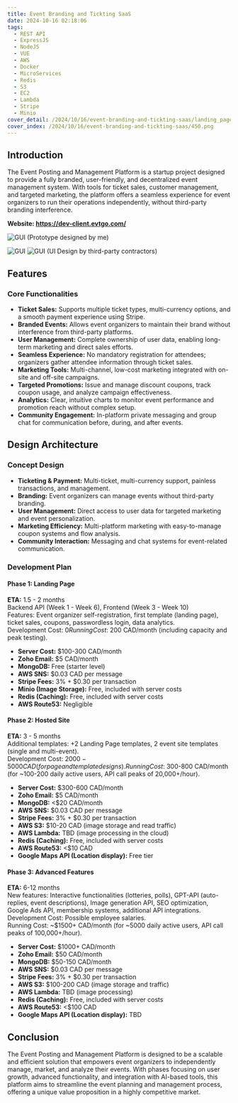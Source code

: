 ```yaml
---
title: Event Branding and Tickting SaaS
date: 2024-10-16 02:18:06
tags: 
  - REST API
  - ExpressJS
  - NodeJS
  - VUE
  - AWS
  - Docker
  - MicroServices
  - Redis
  - S3
  - EC2
  - Lambda
  - Stripe
  - Minio
cover_detail: /2024/10/16/event-branding-and-tickting-saas/landing_page_head.png
cover_index: /2024/10/16/event-branding-and-tickting-saas/450.png
---
```

## Introduction

The Event Posting and Management Platform is a startup project designed to provide a fully branded, user-friendly, and decentralized event management system. With tools for ticket sales, customer management, and targeted marketing, the platform offers a seamless experience for event organizers to run their operations independently, without third-party branding interference.

**Website: https://dev-client.evtgo.com/**

![GUI](design.png)
(Prototype designed by me)  

![GUI](landing_page_ui.png)
![GUI](ticketing_page.png)
(UI Design by third-party contractors)

## Features

### Core Functionalities
- **Ticket Sales:** Supports multiple ticket types, multi-currency options, and a smooth payment experience using Stripe.
- **Branded Events:** Allows event organizers to maintain their brand without interference from third-party platforms.
- **User Management:** Complete ownership of user data, enabling long-term marketing and direct sales efforts.
- **Seamless Experience:** No mandatory registration for attendees; organizers gather attendee information through ticket sales.
- **Marketing Tools:** Multi-channel, low-cost marketing integrated with on-site and off-site campaigns.
- **Targeted Promotions:** Issue and manage discount coupons, track coupon usage, and analyze campaign effectiveness.
- **Analytics:** Clear, intuitive charts to monitor event performance and promotion reach without complex setup.
- **Community Engagement:** In-platform private messaging and group chat for communication before, during, and after events.

## Design Architecture

### Concept Design
- **Ticketing & Payment:** Multi-ticket, multi-currency support, painless transactions, and management.
- **Branding:** Event organizers can manage events without third-party branding.
- **User Management:** Direct access to user data for targeted marketing and event personalization.
- **Marketing Efficiency:** Multi-platform marketing with easy-to-manage coupon systems and flow analysis.
- **Community Interaction:** Messaging and chat systems for event-related communication.

### Development Plan

#### Phase 1: Landing Page
**ETA:** 1.5 - 2 months  
Backend API (Week 1 - Week 6), Frontend (Week 3 - Week 10)  
Features: Event organizer self-registration, first template (landing page), ticket sales, coupons, passwordless login, data analytics.  
Development Cost: $0  
Running Cost: ~$200 CAD/month (including capacity and peak testing).  

- **Server Cost:** $100-300 CAD/month  
- **Zoho Email:** $5 CAD/month  
- **MongoDB:** Free (starter level)  
- **AWS SNS:** $0.03 CAD per message  
- **Stripe Fees:** 3% + $0.30 per transaction  
- **Minio (Image Storage):** Free, included with server costs  
- **Redis (Caching):** Free, included with server costs  
- **AWS Route53:** Negligible  

#### Phase 2: Hosted Site
**ETA:** 3 - 5 months  
Additional templates: +2 Landing Page templates, 2 event site templates (single and multi-event).  
Development Cost: $2000 - 5000 CAD (for page and template designs).  
Running Cost: ~$300-800 CAD/month (for ~100-200 daily active users, API call peaks of 20,000+/hour).  

- **Server Cost:** $300-600 CAD/month  
- **Zoho Email:** $5 CAD/month  
- **MongoDB:** <$20 CAD/month  
- **AWS SNS:** $0.03 CAD per message  
- **Stripe Fees:** 3% + $0.30 per transaction  
- **AWS S3:** $10-20 CAD (image storage and read traffic)  
- **AWS Lambda:** TBD (image processing in the cloud)  
- **Redis (Caching):** Free, included with server costs  
- **AWS Route53:** <$10 CAD  
- **Google Maps API (Location display):** Free tier  

#### Phase 3: Advanced Features
**ETA:** 6-12 months  
New features: Interactive functionalities (lotteries, polls), GPT-API (auto-replies, event descriptions), Image generation API, SEO optimization, Google Ads API, membership systems, additional API integrations.  
Development Cost: Possible employee salaries.  
Running Cost: ~$1500+ CAD/month (for ~5000 daily active users, API call peaks of 100,000+/hour).  

- **Server Cost:** $1000+ CAD/month  
- **Zoho Email:** $50 CAD/month  
- **MongoDB:** $50-150 CAD/month  
- **AWS SNS:** $0.03 CAD per message  
- **Stripe Fees:** 3% + $0.30 per transaction  
- **AWS S3:** $100-200 CAD (image storage and traffic)  
- **AWS Lambda:** TBD (image processing)  
- **Redis (Caching):** Free, included with server costs  
- **AWS Route53:** <$100 CAD  
- **Google Maps API (Location display):** TBD  

## Conclusion

The Event Posting and Management Platform is designed to be a scalable and efficient solution that empowers event organizers to independently manage, market, and analyze their events. With phases focusing on user growth, advanced functionality, and integration with AI-based tools, this platform aims to streamline the event planning and management process, offering a unique value proposition in a highly competitive market.
